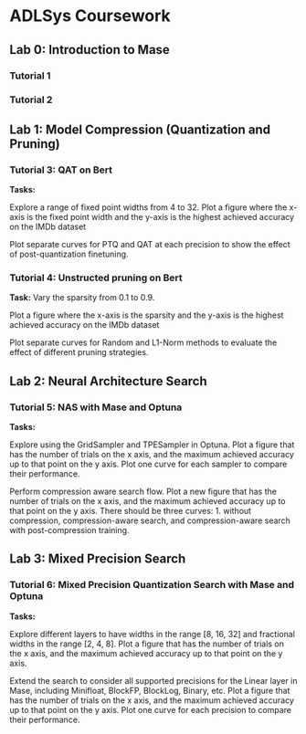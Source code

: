 # ADLSys Coursework

## Lab 0: Introduction to Mase

### Tutorial 1

### Tutorial 2

## Lab 1: Model Compression (Quantization and Pruning)

### Tutorial 3: QAT on Bert

**Tasks:** 

Explore a range of fixed point widths from 4 to 32. Plot a figure where the x-axis is the fixed point width and the y-axis is the highest achieved accuracy on the IMDb dataset

Plot separate curves for PTQ and QAT at each precision to show the effect of post-quantization finetuning.




### Tutorial 4: Unstructed pruning on Bert

**Task:** Vary the sparsity from 0.1 to 0.9.

Plot a figure where the x-axis is the sparsity and the y-axis is the highest achieved accuracy on the IMDb dataset

Plot separate curves for Random and L1-Norm methods to evaluate the effect of different pruning strategies.



## Lab 2: Neural Architecture Search

### Tutorial 5: NAS with Mase and Optuna

**Tasks:** 

Explore using the GridSampler and TPESampler in Optuna. Plot a figure that has the number of trials on the x axis, and the maximum achieved accuracy up to that point on the y axis. Plot one curve for each sampler to compare their performance.

Perform compression aware search flow. Plot a new figure that has the number of trials on the x axis, and the maximum achieved accuracy up to that point on the y axis. There should be three curves: 1. without compression, compression-aware search, and compression-aware search with post-compression training.


## Lab 3: Mixed Precision Search

### Tutorial 6: Mixed Precision Quantization Search with Mase and Optuna

**Tasks:** 

Explore different layers to have widths in the range [8, 16, 32] and fractional widths in the range [2, 4, 8]. Plot a figure that has the number of trials on the x axis, and the maximum achieved accuracy up to that point on the y axis.

Extend the search to consider all supported precisions for the Linear layer in Mase, including Minifloat, BlockFP, BlockLog, Binary, etc. Plot a figure that has the number of trials on the x axis, and the maximum achieved accuracy up to that point on the y axis. Plot one curve for each precision to compare their performance.


